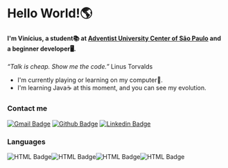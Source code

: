 # Hello World!🌎

#### I'm Vinícius, a student📚 at [Adventist University Center of São Paulo]( https://www.unasp.br) and a beginner developer🖥️.
*“Talk is cheap. Show me the code.”* Linus Torvalds
- I'm currently playing or learning on my computer📕.
- I'm learning Java☕ at this moment, and you can see my evolution.

### Contact me

[![Gmail Badge](https://img.shields.io/badge/Gmail-D14836?style=for-the-badge&logo=gmail&logoColor=white)](mailto:vinicius.mariano.afonso@gmail.com) [![Github Badge](https://img.shields.io/badge/GitHub-100000?style=for-the-badge&logo=github&logoColor=white)](https://github.com/Vinicius-MAfonso) [![Linkedin Badge](https://img.shields.io/badge/LinkedIn-0077B5?style=for-the-badge&logo=linkedin&logoColor=white)](https://www.linkedin.com/in/vinicius-mariano-643a34208/)  



### Languages

![HTML Badge](https://img.shields.io/badge/HTML5-E34F26?style=for-the-badge&logo=html5&logoColor=white)![HTML Badge](https://img.shields.io/badge/CSS3-1572B6?style=for-the-badge&logo=css3&logoColor=white)![HTML Badge](https://img.shields.io/badge/JavaScript-323330?style=for-the-badge&logo=javascript&logoColor=F7DF1E)![HTML Badge](https://img.shields.io/badge/Python-FFD43B?style=for-the-badge&logo=python&logoColor=blue)
